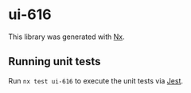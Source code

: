 # ui-616

This library was generated with [Nx](https://nx.dev).

## Running unit tests

Run `nx test ui-616` to execute the unit tests via [Jest](https://jestjs.io).
